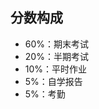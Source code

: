 ## 分数构成
* 60%：期末考试
* 20%：半期考试
* 10%：平时作业
* 5%：自学报告
* 5%：考勤
<!--stackedit_data:
eyJoaXN0b3J5IjpbLTQyNjk4NDk2Ml19
-->